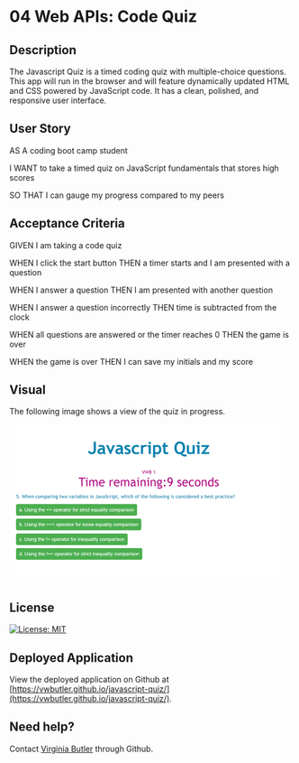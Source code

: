 # 04 Web APIs: Code Quiz

## Description

The Javascript Quiz is a timed coding quiz with multiple-choice questions. This app will run in the browser and will feature dynamically updated HTML and CSS powered by JavaScript code. It has a clean, polished, and responsive user interface. 

## User Story


AS A coding boot camp student

I WANT to take a timed quiz on JavaScript fundamentals that stores high scores

SO THAT I can gauge my progress compared to my peers


## Acceptance Criteria


GIVEN I am taking a code quiz

WHEN I click the start button THEN a timer starts and I am presented with a question

WHEN I answer a question THEN I am presented with another question

WHEN I answer a question incorrectly THEN time is subtracted from the clock

WHEN all questions are answered or the timer reaches 0 THEN the game is over

WHEN the game is over THEN I can save my initials and my score


## Visual

The following image shows a view of the quiz in progress.

![Javascript Quiz](./assets/images/visual.png)

## License

[![License: MIT](https://img.shields.io/badge/License-MIT-yellow.svg)](https://opensource.org/licenses/MIT)

## Deployed Application

View the deployed application on Github at [https://vwbutler.github.io/javascript-quiz/](https://vwbutler.github.io/javascript-quiz/).

## Need help?

Contact [Virginia Butler](https://github.com/vwbutler) through Github.